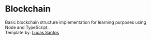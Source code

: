 # Blockchain 
Basic blockchain structure implementation for learning purposes using Node and TypeScript.
<br/>
Template by: [Lucas Santos](https://github.com/khaosdoctor)
